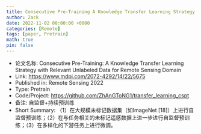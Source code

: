 ```yaml
---
title: Consecutive Pre-Training A Knowledge Transfer Learning Strategy with Relevant Unlabeled Data for Remote Sensing Domain
author: Zack
date: 2022-11-02 00:00:00 +0800
categories: [Remote]
tags: [paper, Pretrain]
math: true
pin: false
---
```

- 论文名称: Consecutive Pre-Training: A Knowledge Transfer Learning Strategy with Relevant Unlabeled Data for Remote Sensing Domain
- Link: https://www.mdpi.com/2072-4292/14/22/5675
- Published in: Remote Sensing 2022
- Type: Pretrain
- Code/Project: https://github.com/ZhAnGToNG1/transfer_learning_cspt
- 备注: 自监督+持续预训练
- Short Summary: （1）在大规模未标记数据集（如ImageNet [18]）上进行自监督预训练；（2）在与任务相关的未标记遥感数据上进一步进行自监督预训练；（3）在多样化的下游任务上进行微调。
